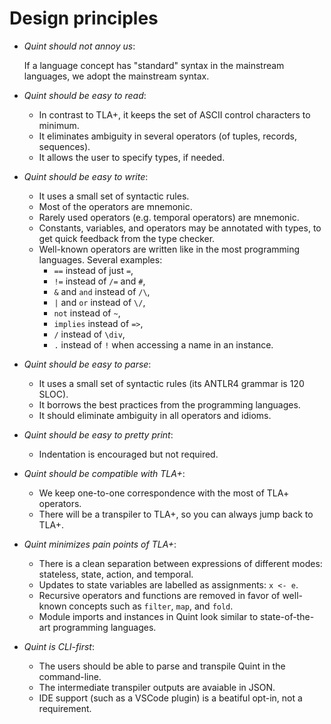 # Design principles

- *Quint should not annoy us*:

  If a language concept has "standard" syntax in the mainstream languages,
  we adopt the mainstream syntax.

- *Quint should be easy to read*:

   - In contrast to TLA+, it keeps the set of ASCII control characters to minimum.
   - It eliminates ambiguity in several operators (of tuples, records, sequences).
   - It allows the user to specify types, if needed.

- *Quint should be easy to write*:

   - It uses a small set of syntactic rules.
   - Most of the operators are mnemonic.
   - Rarely used operators (e.g. temporal operators) are mnemonic.
   - Constants, variables, and operators may be annotated with types,
     to get quick feedback from the type checker.
   - Well-known operators are written like in the most programming languages.
     Several examples:
       * `==` instead of just `=`,
       * `!=` instead of `/=` and `#`,
       * `&` and `and` instead of `/\`,
       * `|` and `or` instead of `\/`,
       * `not` instead of `~`,
       * `implies` instead of `=>`,
       * `/` instead of `\div`,
       * `.` instead of `!` when accessing a name in an instance.

- *Quint should be easy to parse*:

   - It uses a small set of syntactic rules (its ANTLR4 grammar is 120 SLOC).
   - It borrows the best practices from the programming languages.
   - It should eliminate ambiguity in all operators and idioms.

- *Quint should be easy to pretty print*:

   - Indentation is encouraged but not required.

- *Quint should be compatible with TLA+*:

   - We keep one-to-one correspondence with the most of TLA+ operators.
   - There will be a transpiler to TLA+, so you can always jump back to TLA+.

- *Quint minimizes pain points of TLA+*:

   - There is a clean separation between expressions of different modes:
       stateless, state, action, and temporal.
   - Updates to state variables are labelled as assignments: `x <- e`.
   - Recursive operators and functions are removed in favor of
     well-known concepts such as `filter`, `map`, and `fold`.
   - Module imports and instances in Quint look similar to state-of-the-art
     programming languages.

- *Quint is CLI-first*:

   - The users should be able to parse and transpile Quint in the command-line.
   - The intermediate transpiler outputs are avaiable in JSON.
   - IDE support (such as a VSCode plugin) is a beatiful opt-in, not a requirement.
